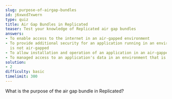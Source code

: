 ```yaml
---
slug: purpose-of-airgap-bundles
id: j6xwxd7xwern
type: quiz
title: Air Gap Bundles in Replicated
teaser: Test your knowledge of Replicated air gap bundles
answers:
- To enable access to the internet in an air-gapped environment
- To provide additional security for an application running in an environment that
  is not air-gapped
- To allow installation and operation of an application in an air-gapped environment
- To managed access to an application's data in an environment that is not air-gapped
solution:
- 2
difficulty: basic
timelimit: 300
---
```

What is the purpose of the air gap bundle in Replicated?
